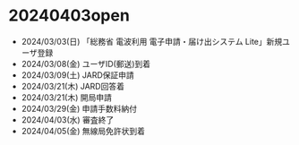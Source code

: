 # 20240403open

- 2024/03/03(日) 「総務省 電波利用 電子申請・届け出システム Lite」新規ユーザ登録
- 2024/03/08(金) ユーザID(郵送)到着
- 2024/03/09(土) JARD保証申請
- 2024/03/21(木) JARD回答着
- 2024/03/21(木) 開局申請
- 2024/03/29(金) 申請手数料納付
- 2024/04/03(水) 審査終了
- 2024/04/05(金) 無線局免許状到着
